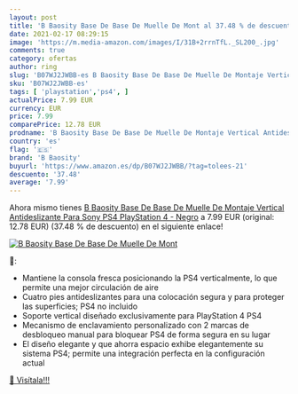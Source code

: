 ```yaml
---
layout: post
title: 'B Baosity Base De Base De Muelle De Mont al 37.48 % de descuento'
date: 2021-02-17 08:29:15
image: 'https://m.media-amazon.com/images/I/31B+2rrnTfL._SL200_.jpg'
comments: true
category: ofertas
author: ring
slug: 'B07WJ2JWBB-es B Baosity Base De Base De Muelle De Montaje Vertical...'
sku: 'B07WJ2JWBB-es'
tags: [ 'playstation','ps4', ]
actualPrice: 7.99 EUR
currency: EUR
price: 7.99
comparePrice: 12.78 EUR
prodname: 'B Baosity Base De Base De Muelle De Montaje Vertical Antideslizante Para Sony PS4 PlayStation 4 - Negro'
country: 'es'
flag: '🇪🇸'
brand: 'B Baosity'
buyurl: 'https://www.amazon.es/dp/B07WJ2JWBB/?tag=tolees-21'
descuento: '37.48'
average: '7.99'
---
```


Ahora mismo tienes [B Baosity Base De Base De Muelle De Montaje Vertical Antideslizante Para Sony PS4 PlayStation 4 - Negro](https://www.amazon.es/dp/B07WJ2JWBB/?tag=tolees-21) a 7.99 EUR (original: 12.78 EUR) (37.48 %  de descuento) en el siguiente enlace!

[![B Baosity Base De Base De Muelle De Mont](https://m.media-amazon.com/images/I/31B+2rrnTfL._SL200_.jpg)](https://www.amazon.es/dp/B07WJ2JWBB/?tag=tolees-21)

🔎:

- Mantiene la consola fresca posicionando la PS4 verticalmente, lo que permite una mejor circulación de aire
- Cuatro pies antideslizantes para una colocación segura y para proteger las superficies; PS4 no incluido
- Soporte vertical diseñado exclusivamente para PlayStation 4 PS4
- Mecanismo de enclavamiento personalizado con 2 marcas de desbloqueo manual para bloquear PS4 de forma segura en su lugar
- El diseño elegante y que ahorra espacio exhibe elegantemente su sistema PS4; permite una integración perfecta en la configuración actual

[🛒 Visítala!!!](https://www.amazon.es/dp/B07WJ2JWBB/?tag=tolees-21)

